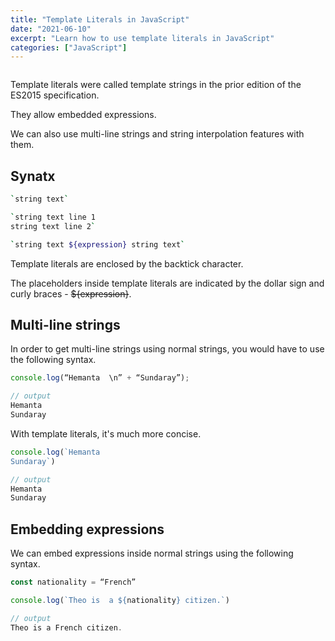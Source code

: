 ```yaml
---
title: "Template Literals in JavaScript"
date: "2021-06-10"
excerpt: "Learn how to use template literals in JavaScript"
categories: ["JavaScript"]
---
```


```toc

```

Template literals were called template strings in the prior edition of the ES2015 specification.

They allow embedded expressions.

We can also use multi-line strings and string interpolation features with them.

## Synatx

```sh
`string text`

`string text line 1
string text line 2`

`string text ${expression} string text`
```

Template literals are enclosed by the backtick character.

The placeholders inside template literals are indicated by the dollar sign and curly braces - ~~${expression}~~.

## Multi-line strings

In order to get multi-line strings using normal strings, you would have to use the following syntax.

```js {numberLines}
console.log(“Hemanta  \n” + “Sundaray”);

// output
Hemanta
Sundaray
```

With template literals, it's much more concise.

```js {numberLines}
console.log(`Hemanta
Sundaray`)

// output
Hemanta
Sundaray
```

## Embedding expressions

We can embed expressions inside normal strings using the following syntax.

```js {numberLines}
const nationality = “French”

console.log(`Theo is  a ${nationality} citizen.`)

// output
Theo is a French citizen.
```
